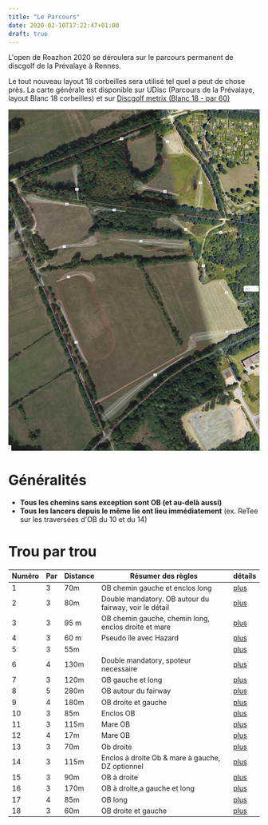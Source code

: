 ```yaml
---
title: "Le Parcours"
date: 2020-02-10T17:22:47+01:00
draft: true
---
```


L'open de Roazhon 2020 se déroulera sur le parcours permanent de discgolf de la Prévalaye à Rennes.

Le tout nouveau layout 18 corbeilles sera utilisé tel quel a peut de chose près. 
La carte générale est disponible sur UDisc (Parcours de la Prévalaye, layout Blanc 18 corbeilles) et sur [Discgolf metrix (Blanc 18 - par 60)](https://discgolfmetrix.com/?u=map&ID=17722)


[![Carte du parcours](./map.jpg)](./map.jpg)

# Généralités

 - __Tous les chemins sans exception sont OB (et au-delà aussi)__
 - __Tous les lancers depuis le même lie ont lieu immédiatement__ (ex. ReTee sur les traversées d'OB du 10 et du 14)

# Trou par trou

| Numéro | Par | Distance | Résumer des règles                                     | détails           |
|--------|-----|----------|--------------------------------------------------------|-------------------|
| 1      | 3   | 70m      | OB chemin gauche et enclos long                        | [plus](/trou/1/)  |
| 2      | 3   | 80m      | Double mandatory. OB autour du fairway, voir le détail | [plus](/trou/2/)  |
| 3      | 3   | 95 m     | OB chemin gauche, chemin long, enclos droite et mare   | [plus](/trou/3/)  |
| 4      | 3   | 60 m     | Pseudo île avec Hazard                                 | [plus](/trou/4/)  |
| 5      | 3   | 55m      |                                                        | [plus](/trou/5/)  |
| 6      | 4   | 130m     | Double mandatory, spoteur necessaire                   | [plus](/trou/6/)  |
| 7      | 3   | 120m     | OB gauche et long                                      | [plus](/trou/7/)  |
| 8      | 5   | 280m     | OB autour du fairway                                   | [plus](/trou/8/)  |
| 9      | 4   | 180m     | OB droite et gauche                                    | [plus](/trou/9/)  |
| 10     | 3   | 85m      | Enclos OB                                              | [plus](/trou/10/) |
| 11     | 3   | 115m     | Mare OB                                                | [plus](/trou/11/) |
| 12     | 4   | 17m      | Mare OB                                                | [plus](/trou/12/) |
| 13     | 3   | 70m      | Ob droite                                              | [plus](/trou/13/) |
| 14     | 3   | 115m     | Enclos à droite Ob & mare à gauche, DZ optionnel        | [plus](/trou/14/) |
| 15     | 3   | 90m      | OB à droite                                            | [plus](/trou/15/) |
| 16     | 3   | 170m     | OB à droite,a gauche et long                           | [plus](/trou/16/) |
| 17     | 4   | 85m      | OB long                                                | [plus](/trou/17/) |
| 18     | 3   | 60m      | OB droite et gauche                                    | [plus](/trou/18/) |